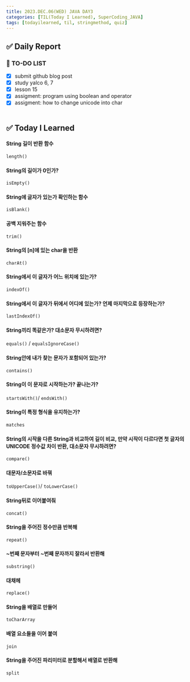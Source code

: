 ```yaml
---
title: 2023.DEC.06(WED) JAVA DAY3
categories: [TIL(Today I Learned), SuperCoding_JAVA]
tags: [todayilearned, til, stringmethod, quiz]
---
```


## ✅ Daily Report

### 📌 **TO-DO LIST**

- [x] submit github blog post
- [x] study yalco 6, 7
- [x] lesson 15
- [x] assigment: program using boolean and operator
- [x] assigment: how to change unicode into char
      <br>
      <br>

## ✅ Today I Learned

#### String 길이 반환 함수

`length()`

#### String의 길이가 0인가?

`isEmpty()`

#### String에 글자가 있는가 확인하는 함수

`isBlank()`

#### 공백 지워주는 함수

`trim()`

#### String의 [n]에 있는 char을 반환

`charAt()`

#### String에서 이 글자가 어느 위치에 있는가?

`indexOf()`

#### String에서 이 글자가 뒤에서 어디에 있는가? 언제 마지막으로 등장하는가?

`lastIndexOf()`

#### String끼리 똑같은가? 대소문자 무시하려면?

`equals()` / `equalsIgnoreCase()`

#### String안에 내가 찾는 문자가 포함되어 있는가?

`contains()`

#### String이 이 문자로 시작하는가? 끝나는가?

`startsWith()`/ `endsWith()`

#### String이 특정 형식을 유지하는가?

`matches`

#### String의 시작을 다른 String과 비교하여 길이 비교, 만약 시작이 다르다면 첫 글자의 UNICODE 정수값 차이 반환, 대소문자 무시하려면?

`compare()`

#### 대문자/소문자로 바꿔

`toUpperCase()`/ `toLowerCase()`

#### String뒤로 이어붙여줘

`concat()`

#### String을 주어진 정수만큼 반복해

`repeat()`

#### ~번째 문자부터 ~번째 문자까지 잘라서 반환해

`substring()`

#### 대채헤

`replace()`

#### String을 배열로 만들어

`toCharArray`

#### 배열 요소들을 이어 붙여

`join`

#### String을 주어진 파리미터로 분할해서 배열로 반환해

`split`
